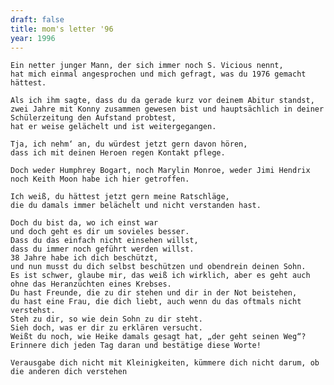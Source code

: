 ```yaml
---
draft: false
title: mom's letter '96
year: 1996
---
```

	Ein netter junger Mann, der sich immer noch S. Vicious nennt,  
	hat mich einmal angesprochen und mich gefragt, was du 1976 gemacht hättest.  
  
	Als ich ihm sagte, dass du da gerade kurz vor deinem Abitur standst,  
	zwei Jahre mit Konny zusammen gewesen bist und hauptsächlich in deiner Schülerzeitung den Aufstand probtest,  
	hat er weise gelächelt und ist weitergegangen.  
  
	Tja, ich nehm‘ an, du würdest jetzt gern davon hören,  
	dass ich mit deinen Heroen regen Kontakt pflege.  
  
	Doch weder Humphrey Bogart, noch Marylin Monroe, weder Jimi Hendrix noch Keith Moon habe ich hier getroffen.  
  
	Ich weiß, du hättest jetzt gern meine Ratschläge,  
	die du damals immer belächelt und nicht verstanden hast.  
   
	Doch du bist da, wo ich einst war  
	und doch geht es dir um sovieles besser.  
	Dass du das einfach nicht einsehen willst,  
	dass du immer noch geführt werden willst.  
	38 Jahre habe ich dich beschützt,  
	und nun musst du dich selbst beschützen und obendrein deinen Sohn.  
	Es ist schwer, glaube mir, das weiß ich wirklich, aber es geht auch ohne das Heranzüchten eines Krebses.  
	Du hast Freunde, die zu dir stehen und dir in der Not beistehen,  
	du hast eine Frau, die dich liebt, auch wenn du das oftmals nicht verstehst.  
	Steh zu dir, so wie dein Sohn zu dir steht.  
	Sieh doch, was er dir zu erklären versucht.  
	Weißt du noch, wie Heike damals gesagt hat, „der geht seinen Weg“?  
	Erinnere dich jeden Tag daran und bestätige diese Worte!  
    
	Verausgabe dich nicht mit Kleinigkeiten, kümmere dich nicht darum, ob die anderen dich verstehen
